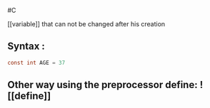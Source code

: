 #C 

[[variable]] that can not be changed after his creation

## Syntax :
```C
const int AGE = 37
```

## Other way using the preprocessor define: ![[define]] 